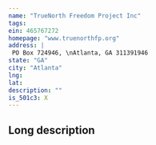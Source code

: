 ```yaml
---
name: "TrueNorth Freedom Project Inc"
tags:
ein: 465767272
homepage: "www.truenorthfp.org"
address: |
 PO Box 724946, \nAtlanta, GA 311391946
state: "GA"
city: "Atlanta"
lng: 
lat: 
description: ""
is_501c3: X
---
```


## Long description


